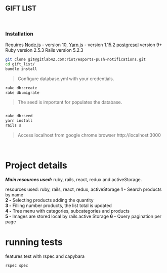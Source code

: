 ## GIFT LIST
&nbsp;
### Installation
 Requires [Node.js](https://nodejs.org/) - version 10,
 [Yarn.js](https://yarnpkg.com/pt-BR/) - version 1.15.2
 [postgresql](https://www.postgresql.org/) version 9+
 Ruby version 2.5.3
 Rails version 5.2.3
 
```sh
git clone git@gitlab42.com:riot/esports-push-notifications.git
cd gift_list/
bundle install
```
>
> Configure database.yml with your credentials.
>
```sh
rake db:create
rake db:migrate
```
>
> The seed is important for populates the database.
>
```sh

rake db:seed
yarn install
rails s
```
>
>Access localhost from google chrome browser   http://localhost:3000
>
&nbsp;
&nbsp;

# Project details

***Main resources used:*** ruby, rails, react, redux and activeStorage.

resources used: ruby, rails, react, redux, activeStorage
**1 -** Search products by name                                                                    
**2 -** Selecting products adding the quantity                                                                         
**3 -** Filling number products, the list total is updated                                                                                 
**4 -** Tree menu with categories, subcategories and products                       
**5 -** Images are stored local by rails active Storage
**6 -** Query pagination per page

# running tests

features test with rspec and capybara

```sh
rspec spec
```
